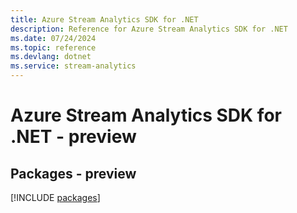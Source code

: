 ```yaml
---
title: Azure Stream Analytics SDK for .NET
description: Reference for Azure Stream Analytics SDK for .NET
ms.date: 07/24/2024
ms.topic: reference
ms.devlang: dotnet
ms.service: stream-analytics
---
```

# Azure Stream Analytics SDK for .NET - preview
## Packages - preview
[!INCLUDE [packages](stream-analytics-index.md)]